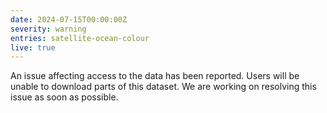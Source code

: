 ```yaml
---
date: 2024-07-15T00:00:00Z
severity: warning
entries: satellite-ocean-colour
live: true
---
```


An issue affecting access to the data has been reported. Users will be unable to download parts of this dataset. We are working on resolving this issue as soon as possible.
